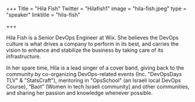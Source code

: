 +++
Title = "Hila Fish"
Twitter = "Hilafish1"
image = "hila-fish.jpeg"
type = "speaker"
linktitle = "hila-fish"

+++

Hila Fish is a Senior DevOps Engineer at Wix. She believes the DevOps culture is what drives a company to perform in its best, and carries the vision to enhance and stabilize the business by taking care of its infrastructure.

In her spare time, Hila is a lead singer of a cover band, giving back to the community by co-organizing DevOps-related events (Inc. "DevOpsDays TLV" & "StatsCraft"), mentoring in "OpsSchool" (an Israeli local DevOps Course), “Baot” (Women in tech Israeli community) and other communities, and sharing her passion and knowledge whenever possible.
